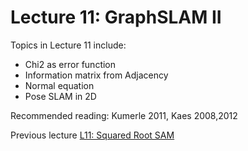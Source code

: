 # Lecture 11: GraphSLAM II


Topics in Lecture 11 include:

 * Chi2 as error function
 * Information matrix from Adjacency
 * Normal equation
 * Pose SLAM in 2D
 
Recommended reading: Kumerle 2011, Kaes 2008,2012

Previous lecture [L11: Squared Root SAM](https://www.youtube.com/watch?v=7jGpjXLEID8&list=PLRXYrdEUvBoBCjYdmuDqohvSTJIPPrBUT&index=11)


